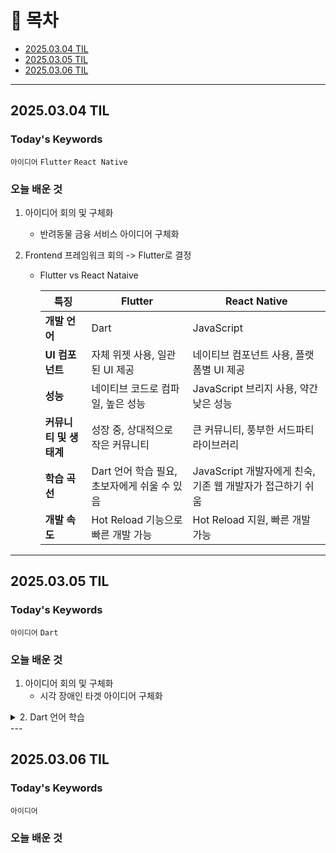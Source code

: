 # 📌 목차

- [2025.03.04 TIL](#20250304-til)
- [2025.03.05 TIL](#20250305-til)
- [2025.03.06 TIL](#20250306-til)

---

## 2025.03.04 TIL

### Today's Keywords

`아이디어` `Flutter` `React Native`

### 오늘 배운 것

1. 아이디어 회의 및 구체화
   
   - 반려동물 금융 서비스 아이디어 구체화

2. Frontend 프레임워크 회의 -> Flutter로 결정
   
   - Flutter vs React Nataive
     
     | **특징**         | **Flutter**                  | **React Native**                       |
     | -------------- | ---------------------------- | -------------------------------------- |
     | **개발 언어**      | Dart                         | JavaScript                             |
     | **UI 컴포넌트**    | 자체 위젯 사용, 일관된 UI 제공          | 네이티브 컴포넌트 사용, 플랫폼별 UI 제공               |
     | **성능**         | 네이티브 코드로 컴파일, 높은 성능          | JavaScript 브리지 사용, 약간 낮은 성능            |
     | **커뮤니티 및 생태계** | 성장 중, 상대적으로 작은 커뮤니티          | 큰 커뮤니티, 풍부한 서드파티 라이브러리                 |
     | **학습 곡선**      | Dart 언어 학습 필요, 초보자에게 쉬울 수 있음 | JavaScript 개발자에게 친숙, 기존 웹 개발자가 접근하기 쉬움 |
     | **개발 속도**      | Hot Reload 기능으로 빠른 개발 가능     | Hot Reload 지원, 빠른 개발 가능                |

---

## 2025.03.05 TIL

### Today's Keywords

`아이디어` `Dart`

### 오늘 배운 것

1. 아이디어 회의 및 구체화
   - 시각 장애인 타겟 아이디어 구체화

<details>
<summary>2. Dart 언어 학습</summary>

- 개발 환경 설정
  
  - DartPad 웹사이트를 통해 코딩 가능 (구글 검색)
  
  - 코드 정리: `Format` 버튼 활용
  
  - 콘솔: 출력 결과 확인

- 기본 출력
  
  - `print("Hello World");` 로 콘솔에 텍스트 출력

- 변수 선언 및 타입
  
  - `var` 키워드를 사용하여 변수 선언 (레고 블록과 유사)
  
  - `var name = "코드팩토리";`
  
  - 변수 값 변경 가능: `name = "새로운 값";`
  
  - 변수 타입:
    
    - `int`: 정수
    - `double`: 실수
    - `String`: 문자열
    - `bool`: 참/거짓 (`true`, `false`)
    - `dynamic`: 모든 타입 허용
  
  - 타입 명시적 선언 가능: `String name = "레드벨벳";`

- 연산자
  
  - 정수/실수 연산: `+`, `-`, `/`, `*` 사용 가능
  - 문자열: `+` 연산자로 문자열 연결 가능

- 문자열 템플릿
  
  - `${변수명}` 또는 `${함수 호출}` 형태로 문자열 내에 변수/함수 값 삽입

- 변수 타입
  
  - 정수 (int)
    
    - `int number1 = 10;` (따옴표 없이)
    - 음수도 가능: `int number3 = -20;`
    - 정수 연산: `+`, `-`, `*`, `/` 사용
  
  - 실수 (double)
    
    - `double number1 = 2.5;`
    - `double number2 = 0.5;`
    - 실수 연산: `+`, `-`, `*`, `/` 사용
  
  - Boolean (bool)
    
    - `bool isTrue = true;`
    - `bool isFalse = false;`
  
  - 문자열 (String)
    
    - `String name = "레드벨벳";` (큰따옴표 또는 작은따옴표 사용)
    - 문자열 연결: `+` 연산자 사용
    - 문자열 템플릿: `${변수명}` 사용
  
  - Dynamic
    
    - `dynamic name = "코드팩토리";` (모든 타입 허용)

- Var
  
  - 타입 추론: `var` 는 할당되는 값에 따라 자동으로 타입 결정
    
    - `var name = "블랙핑크";` (String으로 추론)
    - `var number = 20;` (int로 추론)

- Nullable vs Non-nullable
  
  - `String? name`: `name` 변수에 null 값 할당 가능
  - `String name!`: `name` 변수는 절대 null이 아님을 명시

- Final vs Const
  
  - `final` : 변수 선언 후 값 변경 불가
  
  - `const` : 컴파일 시점에 값이 결정되어야 함 (빌드 타임 상수)
  
  - 둘 다 타입 생략 가능

- DateTime 클래스
  
  - `DateTime now = DateTime.now();` 현재 시간 저장
  
  - `final` 과 `const` 차이점:
    
    - `final`: 런타임 시 값을 할당 받을 수 있음
    - `const`: 컴파일 시 값을 알고 있어야 함

- Operators
  
  - `int number = 2;`
  
  - 사칙연산: `+`, `-`, `*`, `/`
  
  - 증감 연산자: `++`, `--`
    
    - 전위: `++number` (먼저 증가 후 사용)
    - 후위: `number++` (먼저 사용 후 증가)
  
  - Null safety 연산자: `??`, `??=`
    
    - `??`: null인 경우에만 값 할당
    - `??=`: 변수가 null인 경우에만 값 할당

- List (배열)
  
  - `List fruits = ['apple', 'banana', 'orange'];`
  - `List numbers =[1];`
  - 인덱스로 접근: `fruits` (결과는 'apple')
  - `add()` 메서드로 요소 추가: `fruits.add('grape');`
  - `length` 속성으로 길이 확인: `fruits.length`

- Map (딕셔너리)
  
  - `Map ages = {'Alice': 30, 'Bob': 25, 'Charlie': 35};`
  - 키로 값 접근: `ages['Alice']` (결과는 30)
  - `containsKey()` 메서드로 키 존재 확인: `ages.containsKey('Alice')` (결과는 true)
  - `putIfAbsent()` 메서드로 키가 없을 때 추가: `ages.putIfAbsent('David', () => 40);`

- Set (집합)
  
  - `Set colors = {'red', 'green', 'blue'};`
  - `add()` 메서드로 요소 추가: `colors.add('yellow');`
  - `contains()` 메서드로 요소 존재 확인: `colors.contains('red')` (결과는 true)

-If 문

```dart
int age = 20;
if (age >= 18) {
  print('Adult');
} else {
  print('Minor');
}
```

- 반복문
  
  - for loop
    
    ```dart
    for (int i = 0; i  fruits = ['apple', 'banana', 'orange'];
    for (String fruit in fruits) {
      print(fruit);
    }
    ```

- Enum (열거형)
  
  ```dart
  enum Color { red, green, blue }
  
  Color selectedColor = Color.red;
  
  switch (selectedColor) {
    case Color.red:
      print('Red');
      break;
    case Color.green:
      print('Green');
      break;
    case Color.blue:
      print('Blue');
      break;
  }
  ```

- 함수
  
  ```dart
  int add(int a, int b) {
    return a + b;
  }
  
  void printMessage(String message) {
    print(message);
  }
  
  int result = add(5, 3);
  printMessage('Result: $result');
  ```
  
  - 화살표 함수 (간단한 함수)
    
    - `int multiply(int a, int b) => a * b;`

- Typedef (타입 정의)
  
  ```dart
  typedef IntList = List;
  
  IntList numbers = [1, 2, 3, 4, 5];
  print(numbers);
  ```
  
  - 함수 타입 정의
    
    ```dart
          typedef Operation = int Function(int, int);
    
    int add(int a, int b) => a + b;
    int subtract(int a, int b) => a - b;
    
    Operation selectedOperation = add;
    print(selectedOperation(5, 3)); // Output: 8
    ```

</details>
---

## 2025.03.06 TIL

### Today's Keywords

`아이디어`

### 오늘 배운 것
